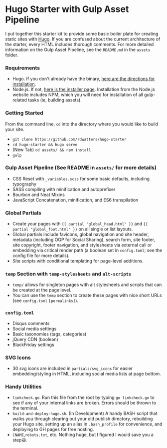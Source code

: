 # Hugo Starter with Gulp Asset Pipeline

I put together this starter kit to provide some basic boiler plate for creating static sites with [Hugo](https://gohugo.io/). If you are confused about the current architecture of the starter, every HTML includes thorough comments. For more detailed information on the Gulp Asset Pipeline, see the `README.md` in the `assets` folder.

### Requirements

* Hugo. If you don't already have the binary, [here are the directions for installation](https://gohugo.io/overview/installing/).
* Node.js. If not, [here is the installer page](https://nodejs.org/en/download/). Installation from the Node.js website includes NPM, which you will need for installation of all gulp-related tasks (ie, building assets). 

### Getting Started

From the command line, `cd` into the directory where you would like to build your site.

* `git clone https://github.com/rdwatters/hugo-starter`
* `cd hugo-starter && hugo serve`
* (New Tab) `cd assets/ && npm install`
* `gulp`

### Gulp Asset Pipeline (See README in `assets/` for more details)

* CSS Reset with `_variables.scss` for some basic defaults, including typography
* SASS compiling with minification and autoprefixer
* Bourbon and Neat Mixins
* JavaScript Concatenation, minification, and ES6 transpilation

### Global Partials

* Create your pages with `{{ partial "global_head.html" }}` and `{{ partial "global_foot.html" }}` on all single or list layouts. 
* Global partials include favicons, global navigation and site header, metadata (including OGP for Social Sharing), search form, site footer, site copyright, footer navigation, and stylesheets via external call or embedding via critical render path (a boolean set in `config.toml`; see the config file for more details).
* Site scripts with conditional templating for page-level additions.

### `temp` Section with `temp-stylesheets` and `alt-scripts`

* `temp/` allows for singleton pages with alt stylesheets and scripts that can be created at the page level. 
* You can use the `temp` section to create these pages with nice short URLs (see `config.toml` `[permalinks]`).

### `config.toml`

* Disqus comments
* Social media settings
* Basic taxonomies (tags, categories)
* jQuery CDN (boolean)
* BlackFriday settings
 
### SVG Icons

* 30 svg icons are included in `partials/svg_icons` for easier embedding/styling in HTML, including social media lists at page bottom.

### Handy Utilities

* `linkcheck.go`. Run this file from the root by typing `go linkcheck.go` to see if any of your internal links are broken. Errors should be thrown to the terminal.
* `build-and-deploy-hugo.sh`. (In Development) A handy BASH script that walks you through clearing out your old publish directory, rebuilding your Hugo site, setting up an alias in `.bash_profile` for convenience, and deploying to GH pages for free hosting. 
* `CNAME`,`robots.txt`, etc. Nothing huge, but I figured I would save you a step:smiley:. 
   